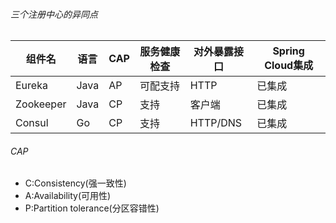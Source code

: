 ###### 三个注册中心的异同点
组件名 | 语言 | CAP | 服务健康检查 | 对外暴露接口 | Spring Cloud集成
-|-|-|-|-|-
Eureka | Java | AP | 可配支持 | HTTP | 已集成
Zookeeper | Java | CP | 支持 | 客户端 | 已集成
Consul | Go | CP | 支持 | HTTP/DNS | 已集成
###### CAP
- C:Consistency(强一致性)
- A:Availability(可用性)
- P:Partition tolerance(分区容错性)
